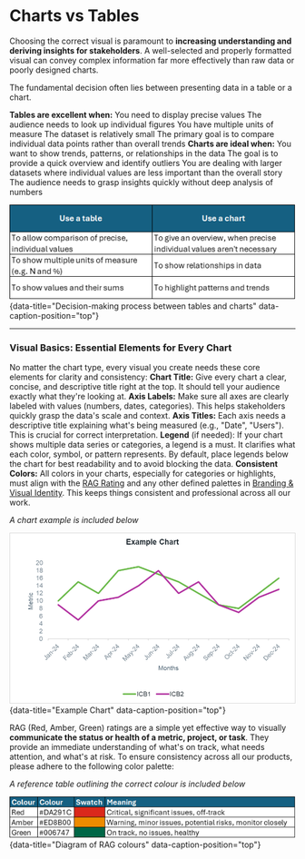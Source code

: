 
# Charts vs Tables

Choosing the correct visual is paramount to **increasing understanding and deriving insights for stakeholders**. A well-selected and properly formatted visual can convey complex information far more effectively than raw data or poorly designed charts.

The fundamental decision often lies between presenting data in a table or a chart.

**Tables are excellent when:**
You need to display precise values
The audience needs to look up individual figures
You have multiple units of measure
The dataset is relatively small
The primary goal is to compare individual data points rather than overall trends
**Charts are ideal when:**
You want to show trends, patterns, or relationships in the data
The goal is to provide a quick overview and identify outliers
You are dealing with larger datasets where individual values are less important than the overall story
The audience needs to grasp insights quickly without deep analysis of numbers

![Decision-making process between tables and charts](images/tabe_vs_chart.png "Decision-making process between tables and charts"){data-title="Decision-making process between tables and charts" data-caption-position="top"}

---

### Visual Basics: Essential Elements for Every Chart
 
No matter the chart type, every visual you create needs these core elements for clarity and consistency:
**Chart Title:** Give every chart a clear, concise, and descriptive title right at the top. It should tell your audience exactly what they're looking at.
**Axis Labels:** Make sure all axes are clearly labeled with values (numbers, dates, categories). This helps stakeholders quickly grasp the data's scale and context.
**Axis Titles:** Each axis needs a descriptive title explaining what's being measured (e.g., "Date", "Users"). This is crucial for correct interpretation.
**Legend** (if needed): If your chart shows multiple data series or categories, a legend is a must. It clarifies what each color, symbol, or pattern represents. By default, place legends below the chart for best readability and to avoid blocking the data.
**Consistent Colors:** All colors in your charts, especially for categories or highlights, must align with the [RAG Rating](rag_rating.md) and any other defined palettes in [Branding & Visual Identity](branding_visual.md). This keeps things consistent and professional across all our work.
 
*A chart example is included below*

 ![Example Chart](images/chart_example.png "Example Chart"){data-title="Example Chart" data-caption-position="top"}


RAG (Red, Amber, Green) ratings are a simple yet effective way to visually **communicate the status or health of a metric, project, or task**. They provide an immediate understanding of what's on track, what needs attention, and what's at risk. To ensure consistency across all our products, please adhere to the following color palette:

*A reference table outlining the correct colour is included below*

![Diagram of RAG colours](images/rag_colours.png "Diagram of RAG colours"){data-title="Diagram of RAG colours" data-caption-position="top"}


 



